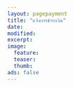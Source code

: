 ```yaml
---
layout: pagepayment
title: "แจ้งการชำระเงิน"
date: 
modified:
excerpt:
image:
  feature:
  teaser:
  thumb:
ads: false
---
```


<div>

<script type="text/javascript" src="http://form.jotform.me/jsform/43283476356462"></script>

</div>